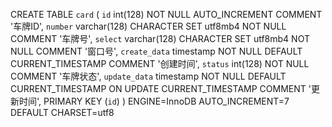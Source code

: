 

CREATE TABLE `card` (
  `id` int(128) NOT NULL AUTO_INCREMENT COMMENT '车牌ID',
  `number` varchar(128) CHARACTER SET utf8mb4 NOT NULL COMMENT '车牌号',
  `select` varchar(128) CHARACTER SET utf8mb4 NOT NULL COMMENT '窗口号',
  `create_data` timestamp NOT NULL DEFAULT CURRENT_TIMESTAMP COMMENT '创建时间',
  `status` int(128) NOT NULL COMMENT '车牌状态',
  `update_data` timestamp NOT NULL DEFAULT CURRENT_TIMESTAMP ON UPDATE CURRENT_TIMESTAMP COMMENT '更新时间',
  PRIMARY KEY (`id`)
) ENGINE=InnoDB AUTO_INCREMENT=7 DEFAULT CHARSET=utf8
